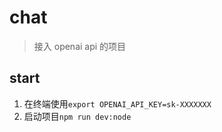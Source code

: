 # chat

> 接入 openai api 的项目

## start

1. 在终端使用`export OPENAI_API_KEY=sk-XXXXXXX`
2. 启动项目`npm run dev:node`
